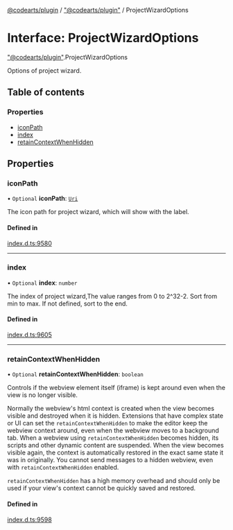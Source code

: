 [@codearts/plugin](../README.md) / ["@codearts/plugin"](../modules/_codearts_plugin_.md) / ProjectWizardOptions

# Interface: ProjectWizardOptions

["@codearts/plugin"](../modules/_codearts_plugin_.md).ProjectWizardOptions

Options of project wizard.

## Table of contents

### Properties

- [iconPath](codearts_plugin_.ProjectWizardOptions.md#iconpath)
- [index](codearts_plugin_.ProjectWizardOptions.md#index)
- [retainContextWhenHidden](codearts_plugin_.ProjectWizardOptions.md#retaincontextwhenhidden)

## Properties

### iconPath

• `Optional` **iconPath**: [`Uri`](../classes/codearts_plugin_.Uri.md)

The icon path for project wizard, which will show with the label.

#### Defined in

[index.d.ts:9580](https://github.com/shuyaqian/cloudide-plugin-api/blob/3fbdd11/index.d.ts#L9580)

___

### index

• `Optional` **index**: `number`

The index of project wizard,The value ranges from 0 to 2^32-2.
Sort from min to max.
If not defined, sort to the end.

#### Defined in

[index.d.ts:9605](https://github.com/shuyaqian/cloudide-plugin-api/blob/3fbdd11/index.d.ts#L9605)

___

### retainContextWhenHidden

• `Optional` **retainContextWhenHidden**: `boolean`

Controls if the webview element itself (iframe) is kept around even when the view
is no longer visible.

Normally the webview's html context is created when the view becomes visible
and destroyed when it is hidden. Extensions that have complex state
or UI can set the `retainContextWhenHidden` to make the editor keep the webview
context around, even when the webview moves to a background tab. When a webview using
`retainContextWhenHidden` becomes hidden, its scripts and other dynamic content are suspended.
When the view becomes visible again, the context is automatically restored
in the exact same state it was in originally. You cannot send messages to a
hidden webview, even with `retainContextWhenHidden` enabled.

`retainContextWhenHidden` has a high memory overhead and should only be used if
your view's context cannot be quickly saved and restored.

#### Defined in

[index.d.ts:9598](https://github.com/shuyaqian/cloudide-plugin-api/blob/3fbdd11/index.d.ts#L9598)

